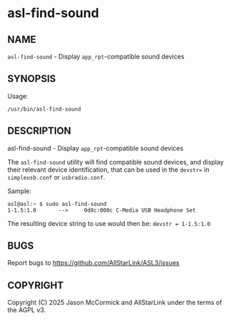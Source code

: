 # asl-find-sound

## NAME
`asl-find-sound` - Display `app_rpt`-compatible sound devices

## SYNOPSIS
Usage:

```
/usr/bin/asl-find-sound
```

## DESCRIPTION
asl-find-sound - Display `app_rpt`-compatible sound devices

The `asl-find-sound` utility will find compatible sound devices, and display their relevant device identification, that can be used in the `devstr=` in `simpleusb.conf` or `usbradio.conf`.

Sample:

```
asl@asl:~ $ sudo asl-find-sound
1-1.5:1.0       -->     0d8c:000c C-Media USB Headphone Set
```

The resulting device string to use would then be: `devstr = 1-1.5:1.0`

## BUGS
Report bugs to https://github.com/AllStarLink/ASL3/issues

## COPYRIGHT
Copyright (C) 2025 Jason McCormick and AllStarLink under the terms of the AGPL v3.